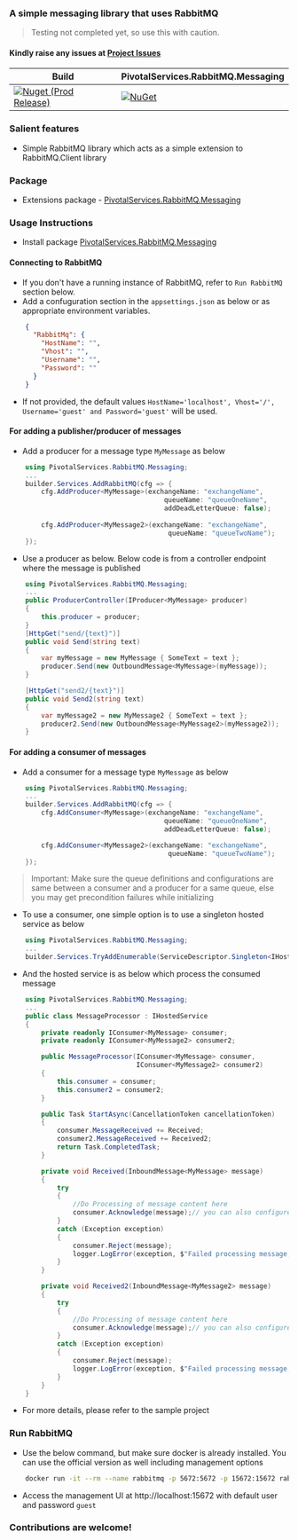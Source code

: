 ### A simple messaging library that uses RabbitMQ

> Testing not completed yet, so use this with caution. 

#### Kindly raise any issues at [Project Issues](https://github.com/PivotalServicesOss/rabbitmq_messaging_library/issues)

Build | PivotalServices.RabbitMQ.Messaging |
--- | --- |
[![Nuget (Prod Release)](https://github.com/PivotalServicesOss/rabbitmq_messaging_library/actions/workflows/prod-release-pipeline.yml/badge.svg)](https://github.com/PivotalServicesOss/rabbitmq_messaging_library/actions/workflows/prod-release-pipeline.yml) | [![NuGet](https://img.shields.io/nuget/v/PivotalServices.RabbitMQ.Messaging.svg?style=flat-square)](http://www.nuget.org/packages/PivotalServices.RabbitMQ.Messaging)

### Salient features
- Simple RabbitMQ library which acts as a simple extension to RabbitMQ.Client library

### Package
- Extensions package - [PivotalServices.RabbitMQ.Messaging](https://www.nuget.org/packages/PivotalServices.RabbitMQ.Messaging)

### Usage Instructions
- Install package [PivotalServices.RabbitMQ.Messaging](https://www.nuget.org/packages/PivotalServices.RabbitMQ.Messaging)

#### Connecting to RabbitMQ
- If you don't have a running instance of RabbitMQ, refer to `Run RabbitMQ` section below.
- Add a confuguration section in the `appsettings.json` as below or as appropriate environment variables.

```json
    {
      "RabbitMq": {
        "HostName": "",
        "Vhost": "",
        "Username": "",
        "Password": ""
      }
    }
```

- If not provided, the default values `HostName='localhost', Vhost='/', Username='guest' and Password='guest'` will be used.

#### For adding a publisher/producer of messages

- Add a producer for a message type `MyMessage` as below

```c#
    using PivotalServices.RabbitMQ.Messaging;
    ...
    builder.Services.AddRabbitMQ(cfg => {
        cfg.AddProducer<MyMessage>(exchangeName: "exchangeName",
                                       queueName: "queueOneName",
                                       addDeadLetterQueue: false);
        
        cfg.AddProducer<MyMessage2>(exchangeName: "exchangeName",
                                        queueName: "queueTwoName");
    });
```
- Use a producer as below. Below code is from a controller endpoint where the message is published

```c#
    using PivotalServices.RabbitMQ.Messaging;
    ...
    public ProducerController(IProducer<MyMessage> producer)
    {
        this.producer = producer;
    }
    [HttpGet("send/{text}")]
    public void Send(string text)
    {
        var myMessage = new MyMessage { SomeText = text };
        producer.Send(new OutboundMessage<MyMessage>(myMessage));
    }

    [HttpGet("send2/{text}")]
    public void Send2(string text)
    {
        var myMessage2 = new MyMessage2 { SomeText = text };
        producer2.Send(new OutboundMessage<MyMessage2>(myMessage2));
    }
```

#### For adding a consumer of messages

- Add a consumer for a message type `MyMessage` as below

```c#
    using PivotalServices.RabbitMQ.Messaging;
    ...
    builder.Services.AddRabbitMQ(cfg => {
        cfg.AddConsumer<MyMessage>(exchangeName: "exchangeName",
                                       queueName: "queueOneName",
                                       addDeadLetterQueue: false);

        cfg.AddConsumer<MyMessage2>(exchangeName: "exchangeName",
                                        queueName: "queueTwoName");
    });
```

> Important: Make sure the queue definitions and configurations are same between a consumer and a producer for a same queue, else you may get precondition failures while initializing


- To use a consumer, one simple option is to use a singleton hosted service as below

```c#
    using PivotalServices.RabbitMQ.Messaging;
    ...
    builder.Services.TryAddEnumerable(ServiceDescriptor.Singleton<IHostedService, MessageProcessor>());
```

- And the hosted service is as below which process the consumed message

```c#
    using PivotalServices.RabbitMQ.Messaging;
    ...
    public class MessageProcessor : IHostedService
    {
        private readonly IConsumer<MyMessage> consumer;
        private readonly IConsumer<MyMessage2> consumer2;

        public MessageProcessor(IConsumer<MyMessage> consumer,
                                IConsumer<MyMessage2> consumer2)
        {
            this.consumer = consumer;
            this.consumer2 = consumer2;
        }

        public Task StartAsync(CancellationToken cancellationToken)
        {
            consumer.MessageReceived += Received;
            consumer2.MessageReceived += Received2;
            return Task.CompletedTask;
        }

        private void Received(InboundMessage<MyMessage> message)
        {
            try
            {
                //Do Processing of message content here
                consumer.Acknowledge(message);// you can also configure auto acknowledge if needed
            }
            catch (Exception exception)
            {
                consumer.Reject(message);
                logger.LogError(exception, $"Failed processing message, so rejecting", message);
            }
        }

        private void Received2(InboundMessage<MyMessage2> message)
        {
            try
            {
                //Do Processing of message content here
                consumer.Acknowledge(message);// you can also configure auto acknowledge if needed
            }
            catch (Exception exception)
            {
                consumer.Reject(message);
                logger.LogError(exception, $"Failed processing message, so rejecting", message);
            }
        }
    }
```

- For more details, please refer to the sample project

### Run RabbitMQ

- Use the below command, but make sure docker is already installed. You can use the official version as well including management options

```bash
    docker run -it --rm --name rabbitmq -p 5672:5672 -p 15672:15672 rabbitmq:3.11-management
```

- Access the management UI at http://localhost:15672 with default user and password `guest`

### Contributions are welcome!





